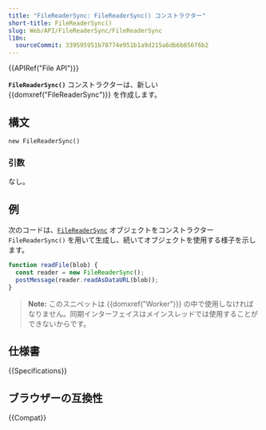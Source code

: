 ```yaml
---
title: "FileReaderSync: FileReaderSync() コンストラクター"
short-title: FileReaderSync()
slug: Web/API/FileReaderSync/FileReaderSync
l10n:
  sourceCommit: 339595951b78774e951b1a9d215a6db6b856f6b2
---
```


{{APIRef("File API")}}

**`FileReaderSync()`** コンストラクターは、新しい {{domxref("FileReaderSync")}} を作成します。

## 構文

```js-nolint
new FileReaderSync()
```

### 引数

なし。

## 例

次のコードは、[`FileReaderSync`](/ja/docs/Web/API/FileReaderSync) オブジェクトをコンストラクター `FileReaderSync()` を用いて生成し、続いてオブジェクトを使用する様子を示します。

```js
function readFile(blob) {
  const reader = new FileReaderSync();
  postMessage(reader.readAsDataURL(blob));
}
```

> **Note:** このスニペットは {{domxref("Worker")}} の中で使用しなければなりません。同期インターフェイスはメインスレッドでは使用することができないからです。

## 仕様書

{{Specifications}}

## ブラウザーの互換性

{{Compat}}
